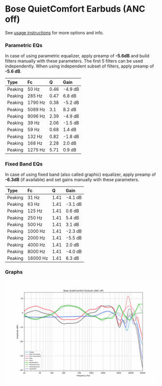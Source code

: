 # Bose QuietComfort Earbuds (ANC off)
See [usage instructions](https://github.com/jaakkopasanen/AutoEq#usage) for more options and info.

### Parametric EQs
In case of using parametric equalizer, apply preamp of **-5.6dB** and build filters manually
with these parameters. The first 5 filters can be used independently.
When using independent subset of filters, apply preamp of **-5.6 dB**.

| Type    | Fc      |    Q | Gain    |
|:--------|:--------|:-----|:--------|
| Peaking | 50 Hz   | 0.46 | -4.9 dB |
| Peaking | 285 Hz  | 0.47 | 6.8 dB  |
| Peaking | 1790 Hz | 0.38 | -5.2 dB |
| Peaking | 5089 Hz | 3.1  | 8.2 dB  |
| Peaking | 9096 Hz | 2.39 | -4.9 dB |
| Peaking | 39 Hz   | 2.06 | -1.5 dB |
| Peaking | 59 Hz   | 0.68 | 1.4 dB  |
| Peaking | 132 Hz  | 0.82 | -1.8 dB |
| Peaking | 168 Hz  | 2.28 | 2.0 dB  |
| Peaking | 1275 Hz | 5.71 | 0.9 dB  |

### Fixed Band EQs
In case of using fixed band (also called graphic) equalizer, apply preamp of **-6.3dB**
(if available) and set gains manually with these parameters.

| Type    | Fc       |    Q | Gain    |
|:--------|:---------|:-----|:--------|
| Peaking | 31 Hz    | 1.41 | -4.1 dB |
| Peaking | 63 Hz    | 1.41 | -3.1 dB |
| Peaking | 125 Hz   | 1.41 | 0.6 dB  |
| Peaking | 250 Hz   | 1.41 | 5.4 dB  |
| Peaking | 500 Hz   | 1.41 | 3.1 dB  |
| Peaking | 1000 Hz  | 1.41 | -2.3 dB |
| Peaking | 2000 Hz  | 1.41 | -5.5 dB |
| Peaking | 4000 Hz  | 1.41 | 2.0 dB  |
| Peaking | 8000 Hz  | 1.41 | -4.0 dB |
| Peaking | 16000 Hz | 1.41 | 6.3 dB  |

### Graphs
![](./Bose%20QuietComfort%20Earbuds%20(ANC%20off).png)